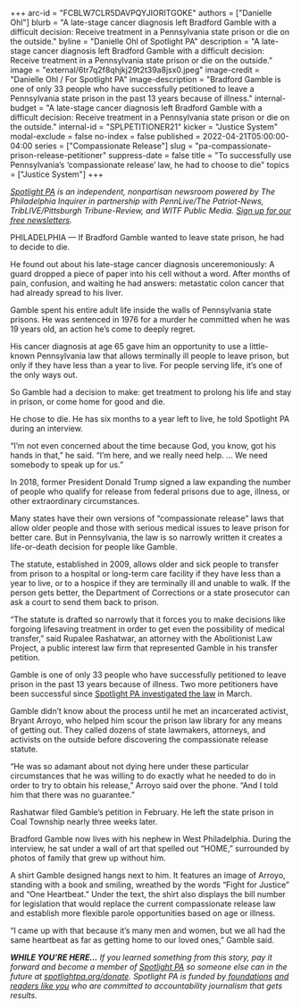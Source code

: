 +++
arc-id = "FCBLW7CLR5DAVPQYJIORITGOKE"
authors = ["Danielle Ohl"]
blurb = "A late-stage cancer diagnosis left Bradford Gamble with a difficult decision: Receive treatment in a Pennsylvania state prison or die on the outside."
byline = "Danielle Ohl of Spotlight PA"
description = "A late-stage cancer diagnosis left Bradford Gamble with a difficult decision: Receive treatment in a Pennsylvania state prison or die on the outside."
image = "external/6tr7q2f8qhjkj29t2t39a8jsx0.jpeg"
image-credit = "Danielle Ohl / For Spotlight PA"
image-description = "Bradford Gamble is one of only 33 people who have successfully petitioned to leave a Pennsylvania state prison in the past 13 years because of illness."
internal-budget = "A late-stage cancer diagnosis left Bradford Gamble with a difficult decision: Receive treatment in a Pennsylvania state prison or die on the outside."
internal-id = "SPLPETITIONER21"
kicker = "Justice System"
modal-exclude = false
no-index = false
published = 2022-04-21T05:00:00-04:00
series = ["Compassionate Release"]
slug = "pa-compassionate-prison-release-petitioner"
suppress-date = false
title = "To successfully use Pennsylvania’s ‘compassionate release’ law, he had to choose to die"
topics = ["Justice System"]
+++

<a href="https://www.spotlightpa.org/"><i>Spotlight PA</i></a><i> is an independent, nonpartisan newsroom powered by The Philadelphia Inquirer in partnership with PennLive/The Patriot-News, TribLIVE/Pittsburgh Tribune-Review, and WITF Public Media. </i><a href="https://www.spotlightpa.org/newsletters"><i>Sign up for our free newsletters</i></a><i>.</i>

PHILADELPHIA — If Bradford Gamble wanted to leave state prison, he had to decide to die.

He found out about his late-stage cancer diagnosis unceremoniously: A guard dropped a piece of paper into his cell without a word. After months of pain, confusion, and waiting he had answers: metastatic colon cancer that had already spread to his liver.

Gamble spent his entire adult life inside the walls of Pennsylvania state prisons. He was sentenced in 1976 for a murder he committed when he was 19 years old, an action he’s come to deeply regret.

<script src="https://www.spotlightpa.org/embed.js" async></script><div data-spl-embed-version="1" data-spl-src="https://www.spotlightpa.org/embeds/newsletter/"></div>

His cancer diagnosis at age 65 gave him an opportunity to use a little-known Pennsylvania law that allows terminally ill people to leave prison, but only if they have less than a year to live. For people serving life, it’s one of the only ways out.

So Gamble had a decision to make: get treatment to prolong his life and stay in prison, or come home for good and die.

He chose to die. He has six months to a year left to live, he told Spotlight PA during an interview.

“I’m not even concerned about the time because God, you know, got his hands in that,” he said. “I’m here, and we really need help. … We need somebody to speak up for us.”

In 2018, former President Donald Trump signed a law expanding the number of people who qualify for release from federal prisons due to age, illness, or other extraordinary circumstances.

Many states have their own versions of “compassionate release” laws that allow older people and those with serious medical issues to leave prison for better care. But in Pennsylvania, the law is so narrowly written it creates a life-or-death decision for people like Gamble.

The statute, established in 2009, allows older and sick people to transfer from prison to a hospital or long-term care facility if they have less than a year to live, or to a hospice if they are terminally ill and unable to walk. If the person gets better, the Department of Corrections or a state prosecutor can ask a court to send them back to prison.

“The statute is drafted so narrowly that it forces you to make decisions like forgoing lifesaving treatment in order to get even the possibility of medical transfer,” said Rupalee Rashatwar, an attorney with the Abolitionist Law Project, a public interest law firm that represented Gamble in his transfer petition.

<script src="https://www.spotlightpa.org/embed.js" async></script><div data-spl-embed-version="1" data-spl-src="https://www.spotlightpa.org/embeds/donate/"></div>

Gamble is one of only 33 people who have successfully petitioned to leave prison in the past 13 years because of illness. Two more petitioners have been successful since <a href="https://www.spotlightpa.org/news/2022/03/pa-prison-life-sentence-compassionate-release/">Spotlight PA investigated the law</a> in March.

Gamble didn’t know about the process until he met an incarcerated activist, Bryant Arroyo, who helped him scour the prison law library for any means of getting out. They called dozens of state lawmakers, attorneys, and activists on the outside before discovering the compassionate release statute.

“He was so adamant about not dying here under these particular circumstances that he was willing to do exactly what he needed to do in order to try to obtain his release,” Arroyo said over the phone. “And I told him that there was no guarantee.”

Rashatwar filed Gamble’s petition in February. He left the state prison in Coal Township nearly three weeks later.

Bradford Gamble now lives with his nephew in West Philadelphia. During the interview, he sat under a wall of art that spelled out “HOME,” surrounded by photos of family that grew up without him.

A shirt Gamble designed hangs next to him. It features an image of Arroyo, standing with a book and smiling, wreathed by the words “Fight for Justice” and “One Heartbeat.” Under the text, the shirt also displays the bill number for legislation that would replace the current compassionate release law and establish more flexible parole opportunities based on age or illness.

“I came up with that because it’s many men and women, but we all had the same heartbeat as far as getting home to our loved ones,” Gamble said.

<i><b>WHILE YOU’RE HERE...</b></i><i> If you learned something from this story, pay it forward and become a member of </i><a href="https://www.spotlightpa.org/"><i>Spotlight PA</i></a><i> so someone else can in the future at </i><a href="http://spotlightpa.org/donate"><i>spotlightpa.org/donate</i></a><i>. Spotlight PA is funded by</i><a href="https://www.spotlightpa.org/support"><i> foundations</i></a><i> </i><a href="https://www.spotlightpa.org/support"><i>and readers like you</i></a><i> who are committed to accountability journalism that gets results.</i>
